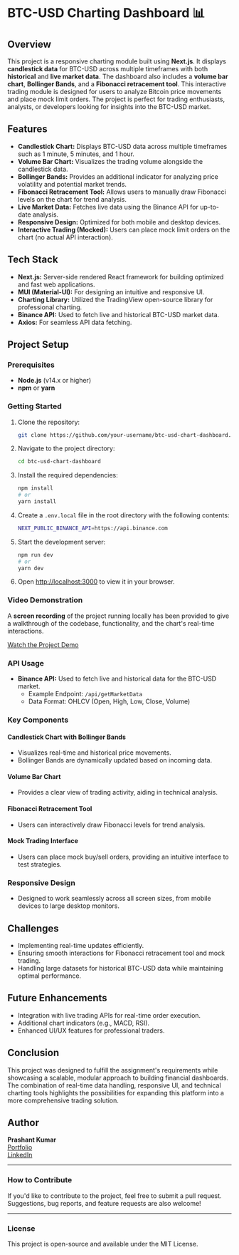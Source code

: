 # BTC-USD Charting Dashboard 📊

## Overview

This project is a responsive charting module built using **Next.js**. It displays **candlestick data** for BTC-USD across multiple timeframes with both **historical** and **live market data**. The dashboard also includes a **volume bar chart**, **Bollinger Bands**, and a **Fibonacci retracement tool**. This interactive trading module is designed for users to analyze Bitcoin price movements and place mock limit orders. The project is perfect for trading enthusiasts, analysts, or developers looking for insights into the BTC-USD market.

## Features

- **Candlestick Chart:** Displays BTC-USD data across multiple timeframes such as 1 minute, 5 minutes, and 1 hour.
- **Volume Bar Chart:** Visualizes the trading volume alongside the candlestick data.
- **Bollinger Bands:** Provides an additional indicator for analyzing price volatility and potential market trends.
- **Fibonacci Retracement Tool:** Allows users to manually draw Fibonacci levels on the chart for trend analysis.
- **Live Market Data:** Fetches live data using the Binance API for up-to-date analysis.
- **Responsive Design:** Optimized for both mobile and desktop devices.
- **Interactive Trading (Mocked):** Users can place mock limit orders on the chart (no actual API interaction).
  
## Tech Stack

- **Next.js:** Server-side rendered React framework for building optimized and fast web applications.
- **MUI (Material-UI):** For designing an intuitive and responsive UI.
- **Charting Library:** Utilized the TradingView open-source library for professional charting.
- **Binance API:** Used to fetch live and historical BTC-USD market data.
- **Axios:** For seamless API data fetching.

## Project Setup

### Prerequisites

- **Node.js** (v14.x or higher)
- **npm** or **yarn**

### Getting Started

1. Clone the repository:
   ```bash
   git clone https://github.com/your-username/btc-usd-chart-dashboard.git
   ```

2. Navigate to the project directory:
   ```bash
   cd btc-usd-chart-dashboard
   ```

3. Install the required dependencies:
   ```bash
   npm install
   # or
   yarn install
   ```

4. Create a `.env.local` file in the root directory with the following contents:
   ```bash
   NEXT_PUBLIC_BINANCE_API=https://api.binance.com
   ```

5. Start the development server:
   ```bash
   npm run dev
   # or
   yarn dev
   ```

6. Open [http://localhost:3000](http://localhost:3000) to view it in your browser.

### Video Demonstration
A **screen recording** of the project running locally has been provided to give a walkthrough of the codebase, functionality, and the chart's real-time interactions.

[Watch the Project Demo](https://your-video-link-here)

### API Usage

- **Binance API:** Used to fetch live and historical data for the BTC-USD market.
  - Example Endpoint: `/api/getMarketData`
  - Data Format: OHLCV (Open, High, Low, Close, Volume)

### Key Components

#### Candlestick Chart with Bollinger Bands
- Visualizes real-time and historical price movements.
- Bollinger Bands are dynamically updated based on incoming data.
  
#### Volume Bar Chart
- Provides a clear view of trading activity, aiding in technical analysis.

#### Fibonacci Retracement Tool
- Users can interactively draw Fibonacci levels for trend analysis.

#### Mock Trading Interface
- Users can place mock buy/sell orders, providing an intuitive interface to test strategies.

### Responsive Design
- Designed to work seamlessly across all screen sizes, from mobile devices to large desktop monitors.

## Challenges

- Implementing real-time updates efficiently.
- Ensuring smooth interactions for Fibonacci retracement tool and mock trading.
- Handling large datasets for historical BTC-USD data while maintaining optimal performance.

## Future Enhancements

- Integration with live trading APIs for real-time order execution.
- Additional chart indicators (e.g., MACD, RSI).
- Enhanced UI/UX features for professional traders.

## Conclusion

This project was designed to fulfill the assignment's requirements while showcasing a scalable, modular approach to building financial dashboards. The combination of real-time data handling, responsive UI, and technical charting tools highlights the possibilities for expanding this platform into a more comprehensive trading solution.

## Author

**Prashant Kumar**  
[Portfolio](https://prashantkumar60099.netlify.app/)  
[LinkedIn](https://www.linkedin.com/in/prashant-kumar60099)

---

### How to Contribute
If you'd like to contribute to the project, feel free to submit a pull request. Suggestions, bug reports, and feature requests are also welcome!

---

### License
This project is open-source and available under the MIT License.
